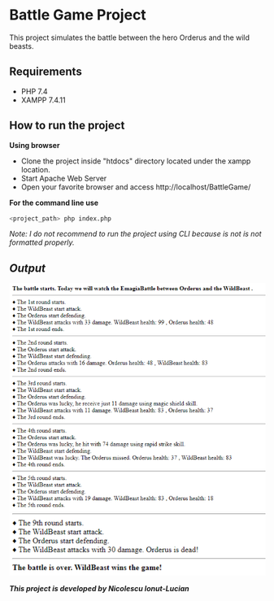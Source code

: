 # Battle Game Project
This project simulates the battle between the hero Orderus and the wild beasts.
## Requirements
- PHP 7.4
- XAMPP 7.4.11
## How to run the project
<b>Using browser</b>

- Clone the project inside "htdocs" directory located under the xampp location.
- Start Apache Web Server
- Open your favorite browser and access http://localhost/BattleGame/ 

<b>For the command line use</b>
```bash
<project_path> php index.php
```
<i>Note: I do not recommend to run the project using CLI because is not 
is not formatted properly.
## Output
![program-running](https://github.com/Nionutlucian/BattleGame/blob/development/img/program_running.PNG?raw=true)
![game-finished](https://github.com/Nionutlucian/BattleGame/blob/development/img/game_is_finished.PNG?raw=true)

<b> This project is developed by Nicolescu Ionut-Lucian</b>